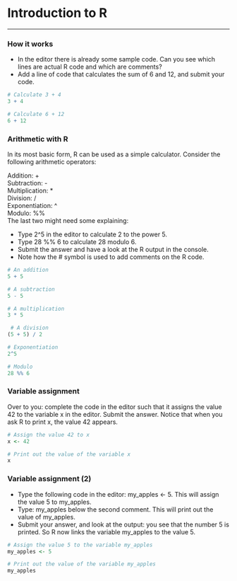 # Introduction to R
---
### How it works
* In the editor there is already some sample code. Can you see which lines are actual R code and which are comments?
* Add a line of code that calculates the sum of 6 and 12, and submit your code.
```r
# Calculate 3 + 4
3 + 4

# Calculate 6 + 12
6 + 12
```
### Arithmetic with R
In its most basic form, R can be used as a simple calculator. Consider the following arithmetic operators:   

Addition: +   
Subtraction: -   
Multiplication: *   
Division: /   
Exponentiation: ^   
Modulo: %%   
The last two might need some explaining:

* Type 2^5 in the editor to calculate 2 to the power 5.
* Type 28 %% 6 to calculate 28 modulo 6.
* Submit the answer and have a look at the R output in the console.
* Note how the # symbol is used to add comments on the R code.
```r
# An addition
5 + 5 

# A subtraction
5 - 5 

# A multiplication
3 * 5

 # A division
(5 + 5) / 2 

# Exponentiation
2^5

# Modulo
28 %% 6
```
### Variable assignment
Over to you: complete the code in the editor such that it assigns the value 42 to the variable x in the editor. Submit the answer. Notice that when you ask R to print x, the value 42 appears.
```r
# Assign the value 42 to x
x <- 42

# Print out the value of the variable x
x
```
### Variable assignment (2)
* Type the following code in the editor: my_apples <- 5. This will assign the value 5 to my_apples.
* Type: my_apples below the second comment. This will print out the value of my_apples.
* Submit your answer, and look at the output: you see that the number 5 is printed. So R now links the variable my_apples to the value 5.
```r
# Assign the value 5 to the variable my_apples
my_apples <- 5

# Print out the value of the variable my_apples
my_apples
```
